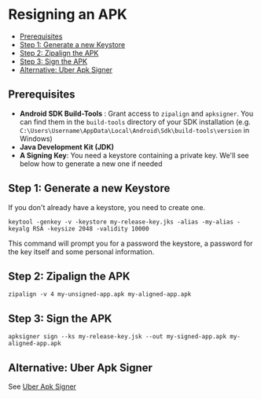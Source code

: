# Resigning an APK
- [Prerequisites](#prerequisites)
- [Step 1: Generate a new Keystore](#step-1-generate-a-new-keystore)
- [Step 2: Zipalign the APK](#step-2-zipalign-the-apk)
- [Step 3: Sign the APK](#step-3-sign-the-apk)
- [Alternative: Uber Apk Signer](#alternative-uber-apk-signer)

## Prerequisites
- **Android SDK Build-Tools** : Grant access to `zipalign` and `apksigner`. You can find them in the `build-tools` directory of your SDK installation (e.g. `C:\Users\Username\AppData\Local\Android\Sdk\build-tools\version` in Windows)
- **Java Development Kit (JDK)**
- **A Signing Key**: You need a keystore containing a private key. We'll see below how to generate a new one if needed

## Step 1: Generate a new Keystore

If you don't already have a keystore, you need to create one.

```
keytool -genkey -v -keystore my-release-key.jks -alias -my-alias -keyalg RSA -keysize 2048 -validity 10000
```

This command will prompt you for a password the keystore, a password for the key itself and some personal information.

## Step 2: Zipalign the APK

```
zipalign -v 4 my-unsigned-app.apk my-aligned-app.apk
```

## Step 3: Sign the APK

```
apksigner sign --ks my-release-key.jsk --out my-signed-app.apk my-aligned-app.apk
```

## Alternative: Uber Apk Signer

See [Uber Apk Signer](../tools/uber-apk-signer.md)
